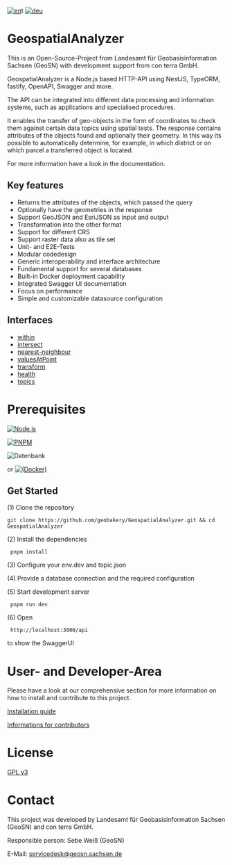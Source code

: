 [![en](https://img.shields.io/badge/lang-en-red.svg)](./README.md)t
[![deu](https://img.shields.io/badge/lang-deu-green.svg)](./README.de.md)


# GeospatialAnalyzer

This is an Open-Source-Project from Landesamt für Geobasisinformation Sachsen (GeoSN) with development support from con terra GmbH.

GeospatialAnalyzer is a Node.js based HTTP-API using NestJS, TypeORM, fastify, OpenAPI, Swagger and more.

The API can be integrated into different data processing and information systems, such as applications and specialised procedures.

It enables the transfer of geo-objects in the form of coordinates to check them against certain data topics using spatial tests.
The response contains attributes of the objects found and optionally their geometry. In this way its possible to automatically determine, for example, in which district or on which parcel a transferred object is located.

For more information have a look in the documentation.



## Key features

- Returns the attributes of the objects, which passed the query
- Optionally have the geometries in the response
- Support GeoJSON and EsriJSON as input and output 
- Transformation into the other format
- Support for different CRS
- Support raster data also as tile set
- Unit- and E2E-Tests
- Modular codedesign
- Generic interoperability and interface architecture
- Fundamental support for several databases
- Built-in Docker deployment capability
- Integrated Swagger UI documentation
- Focus on performance
- Simple and customizable datasource configuration


## Interfaces

- [within](documentation/within.md)
- [intersect](documentation/intersect.md)
- [nearest-neighbour](documentation/neighbour.md)
- [valuesAtPoint](documentation/valuesAtPoint.md)
- [transform](documentation/transform.md)
- [health](documentation/health.md)
- [topics](documentation/topics.md)

# Prerequisites
[![Node.js](https://img.shields.io/badge/nodejs-_version%20%3E=%2016-red)](https://nodejs.org/en/download/package-manager)

[![PNPM](https://img.shields.io/badge/pnpm-%234a4a4a.svg?style=for-the-badge&logo=pnpm&logoColor=f69220)](https://pnpm.io/installation)

![Datenbank](https://img.shields.io/badge/Datenbank-%23000000.svg?style=for-the-badge&logoColor=white)

or
[![(Docker)](https://img.shields.io/badge/docker-%230db7ed.svg?style=for-the-badge&logo=docker&logoColor=white)](https://docs.docker.com/get-docker/)

## Get Started

(1) Clone the repository 
```
git clone https://github.com/geobakery/GeospatialAnalyzer.git && cd GeospatialAnalyzer
```

(2) Install the dependencies
```
 pnpm install
 ```

(3) Configure your env.dev and topic.json 

(4) Provide a database connection and the required configuration

(5) Start development server
```
 pnpm run dev
 ```

(6) Open 
```
 http://localhost:3000/api
 ```
to show the SwaggerUI

# User- and Developer-Area

Please have a look at our comprehensive section for more information on how to install and contribute to this project.

[Installation guide](./README.development.md#prerequisites)

[Informations for contributors](./README.development.md#contribution)

# License

[GPL v3](./LICENSE)

# Contact

This project was developed by Landesamt für Geobasisinformation Sachsen (GeoSN) and con terra GmbH.

Responsible person: Sebe Weiß (GeoSN)

E-Mail: servicedesk@geosn.sachsen.de
